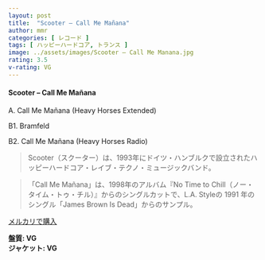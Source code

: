 ```yaml
---
layout: post
title:  "Scooter – Call Me Mañana"
author: mmr
categories: [ レコード ]
tags: [ ハッピーハードコア, トランス ]
image: ../assets/images/Scooter – Call Me Manana.jpg
rating: 3.5
v-rating: VG
---
```


#### Scooter – Call Me Mañana

A. Call Me Mañana (Heavy Horses Extended)

B1. Bramfeld

B2. Call Me Mañana (Heavy Horses Radio)

> Scooter（スクーター）は、1993年にドイツ・ハンブルクで設立されたハッピーハードコア・レイブ・テクノ・ミュージックバンド。

> 「Call Me Mañana」は、1998年のアルバム『No Time to Chill（ノー・タイム・トゥ・チル）』からのシングルカットで、L.A. Styleの 1991 年のシングル「James Brown Is Dead」からのサンプル。

[メルカリで購入](https://jp.mercari.com/item/m42566110205)

<div class="mt-4 mb-4 d-flex align-items-center">
<strong class="mr-1">盤質: VG</strong>
</div>
<div class="mt-4 mb-4 d-flex align-items-center">
<strong class="mr-1">ジャケット: VG</strong>
</div>
